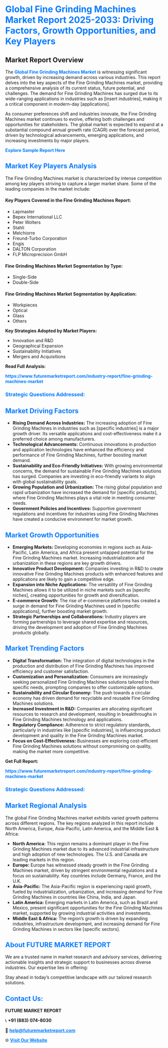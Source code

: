 <h1 style="color: #007BFF;">Global Fine Grinding Machines Market Report 2025-2033: Driving Factors, Growth Opportunities, and Key Players</h1>

<section id="overview">
<h2>Market Report Overview</h2>
<p>The <a href="https://www.futuremarketreport.com/industry-report/fine-grinding-machines-market" style="color: #007BFF; text-decoration: none;"><strong>Global Fine Grinding Machines Market</strong></a> is witnessing significant growth, driven by increasing demand across various industries. This report delves into the key aspects of the Fine Grinding Machines market, providing a comprehensive analysis of its current status, future potential, and challenges. The demand for Fine Grinding Machines has surged due to its wide-ranging applications in industries such as [insert industries], making it a critical component in modern-day [applications].</p>
<p>As consumer preferences shift and industries innovate, the Fine Grinding Machines market continues to evolve, offering both challenges and opportunities for stakeholders. The global market is expected to expand at a substantial compound annual growth rate (CAGR) over the forecast period, driven by technological advancements, emerging applications, and increasing investments by major players.</p>
</section>

<section id="overview">
<p><a href="https://www.futuremarketreport.com/request-sample/reportId=60969" style="color: #007BFF; text-decoration: none;"><strong>Explore Sample Report Here</strong></a></p>
</section>

<section id="key-players">
<h2 style="color: #007BFF;">Market Key Players Analysis</h2>
<p>The Fine Grinding Machines market is characterized by intense competition among key players striving to capture a larger market share. Some of the leading companies in the market include:</p>
<h4>Key Players Covered in the Fine Grinding Machines Report:</h4>
<ul><li>Lapmaster</li><li>Bepex International LLC</li><li>Peter Wolters</li><li>Stahli</li><li>Melchiorre</li><li>Freund-Turbo Corporation</li><li>Engis</li><li>DALTON Corporation</li><li>FLP Microprecision GmbH</li></ul>
<h4>Fine Grinding Machines Market Segmentation by Type:</h4>
<ul><li>Single-Side</li><li>Double-Side</li></ul>

<h4>Fine Grinding Machines Market Segmentation by Application:</h4>
<ul><li>Workpieces</li><li>Optical</li><li>Glass</li><li>Others</li></ul>
<p><strong>Key Strategies Adopted by Market Players:</strong></p>
<ul>
<li>Innovation and R&D</li>
<li>Geographical Expansion</li>
<li>Sustainability Initiatives</li>
<li>Mergers and Acquisitions</li>
</ul>
</section>

<section>
<p><strong>Read Full Analysis: </strong></p><a href="https://www.futuremarketreport.com/industry-report/fine-grinding-machines-market" style="color: #007BFF; text-decoration: none;"><strong>https://www.futuremarketreport.com/industry-report/fine-grinding-machines-market</strong></a>
<h3 style="color: #007BFF;">Strategic Questions Addressed:</h3>
</section>

<section id="driving-factors">
<h2 style="color: #007BFF;">Market Driving Factors</h2>
<ul>
<li><strong>Rising Demand Across Industries:</strong> The increasing adoption of Fine Grinding Machines in industries such as [specific industries] is a major growth driver. Its versatile applications and cost-effectiveness make it a preferred choice among manufacturers.</li>
<li><strong>Technological Advancements:</strong> Continuous innovations in production and application technologies have enhanced the efficiency and performance of Fine Grinding Machines, further boosting market demand.</li>
<li><strong>Sustainability and Eco-Friendly Initiatives:</strong> With growing environmental concerns, the demand for sustainable Fine Grinding Machines solutions has surged. Companies are investing in eco-friendly variants to align with global sustainability goals.</li>
<li><strong>Growing Population and Urbanization:</strong> The rising global population and rapid urbanization have increased the demand for [specific products], where Fine Grinding Machines plays a vital role in meeting consumer needs.</li>
<li><strong>Government Policies and Incentives:</strong> Supportive government regulations and incentives for industries using Fine Grinding Machines have created a conducive environment for market growth.</li>
</ul>
</section>

<section id="growth-opportunities">
<h2 style="color: #007BFF;">Market Growth Opportunities</h2>
<ul>
<li><strong>Emerging Markets:</strong> Developing economies in regions such as Asia-Pacific, Latin America, and Africa present untapped potential for the Fine Grinding Machines market. Increasing industrialization and urbanization in these regions are key growth drivers.</li>
<li><strong>Innovative Product Development:</strong> Companies investing in R&D to create innovative Fine Grinding Machines products with enhanced features and applications are likely to gain a competitive edge.</li>
<li><strong>Expansion into Niche Applications:</strong> The versatility of Fine Grinding Machines allows it to be utilized in niche markets such as [specific niches], creating opportunities for growth and diversification.</li>
<li><strong>E-commerce Growth:</strong> The rise of e-commerce platforms has created a surge in demand for Fine Grinding Machines used in [specific applications], further boosting market growth.</li>
<li><strong>Strategic Partnerships and Collaborations:</strong> Industry players are forming partnerships to leverage shared expertise and resources, driving the development and adoption of Fine Grinding Machines products globally.</li>
</ul>
</section>

<section id="trending-factors">
<h2 style="color: #007BFF;">Market Trending Factors</h2>
<ul>
<li><strong>Digital Transformation:</strong> The integration of digital technologies in the production and distribution of Fine Grinding Machines has improved efficiency and customer satisfaction.</li>
<li><strong>Customization and Personalization:</strong> Consumers are increasingly seeking personalized Fine Grinding Machines solutions tailored to their specific needs, prompting companies to offer customizable options.</li>
<li><strong>Sustainability and Circular Economy:</strong> The push towards a circular economy has driven demand for recyclable and reusable Fine Grinding Machines solutions.</li>
<li><strong>Increased Investment in R&D:</strong> Companies are allocating significant resources to research and development, resulting in breakthroughs in Fine Grinding Machines technology and applications.</li>
<li><strong>Regulatory Compliance:</strong> Adherence to strict regulatory standards, particularly in industries like [specific industries], is influencing product development and quality in the Fine Grinding Machines market.</li>
<li><strong>Focus on Cost-Effectiveness:</strong> Businesses are exploring cost-efficient Fine Grinding Machines solutions without compromising on quality, making the market more competitive.</li>
</ul>
</section>

<section>
<p><strong>Get Full Report: </strong></p><a href="https://www.futuremarketreport.com/industry-report/fine-grinding-machines-market" style="color: #007BFF; text-decoration: none;"><strong>https://www.futuremarketreport.com/industry-report/fine-grinding-machines-market</strong></a>
<h3 style="color: #007BFF;">Strategic Questions Addressed:</h3>
</section>


<section id="regional-analysis">
<h2 style="color: #007BFF;">Market Regional Analysis</h2>
<p>The global Fine Grinding Machines market exhibits varied growth patterns across different regions. The key regions analyzed in this report include North America, Europe, Asia-Pacific, Latin America, and the Middle East & Africa:</p>
<ul>
<li><strong>North America:</strong> This region remains a dominant player in the Fine Grinding Machines market due to its advanced industrial infrastructure and high adoption of new technologies. The U.S. and Canada are leading markets in this region.</li>
<li><strong>Europe:</strong> Europe has witnessed steady growth in the Fine Grinding Machines market, driven by stringent environmental regulations and a focus on sustainability. Key countries include Germany, France, and the U.K.</li>
<li><strong>Asia-Pacific:</strong> The Asia-Pacific region is experiencing rapid growth, fueled by industrialization, urbanization, and increasing demand for Fine Grinding Machines in countries like China, India, and Japan.</li>
<li><strong>Latin America:</strong> Emerging markets in Latin America, such as Brazil and Mexico, present significant opportunities for the Fine Grinding Machines market, supported by growing industrial activities and investments.</li>
<li><strong>Middle East & Africa:</strong> The region’s growth is driven by expanding industries, infrastructure development, and increasing demand for Fine Grinding Machines in sectors like [specific sectors].</li>
</ul>
</section>

<footer>
<h2 style="color: #007BFF;">About FUTURE MARKET REPORT</h2>
<p>We are a trusted name in market research and advisory services, delivering actionable insights and strategic support to businesses across diverse industries. Our expertise lies in offering:</p>

<p>Stay ahead in today’s competitive landscape with our tailored research solutions.</p>

<h2 style="color: #007BFF;">Contact Us:</h2>
<p><strong>FUTURE MARKET REPORT</strong></p>
<p>📞 <strong>+91 (883) 074-8030</strong></p>
<p>📧 <strong><a href="mailto:help@futuremarketreport.com" style="color: #007BFF;">help@futuremarketreport.com</a></strong></p>
<p>🌐 <strong><a href="https://www.futuremarketreport.com/" style="color: #007BFF;">Visit Our Website</a></strong></p>
</footer>